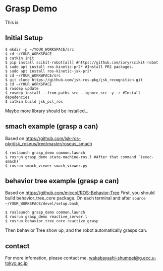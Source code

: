 # Grasp Demo

This is 


## Initial Setup

```
$ mkdir -p ~/YOUR_WORKSPACE/src
$ cd ~/YOUR_WORKSPACE
$ catkin init
$ pip install scikit-robot[all] #https://github.com/iory/scikit-robot
$ sudo apt install ros-kinetic-pr2* #Install PR2 packages.
$ sudo apt install ros-kinetic-jsk-pr2*
$ cd ~/YOUR_WORKWPACE/src
$ git clone https://github.com/jsk-ros-pkg/jsk_recognition.git
$ cd ~/YOUR_WORKSPACE
$ rosdep update
$ rosdep install --from-paths src --ignore-src -y -r #Install depedencies
$ catkin build jsk_pcl_ros
```

Maybe more library should be installed...



## smach example (grasp a can)
Based on https://github.com/jsk-ros-pkg/jsk_roseus/tree/master/roseus_smach
```
$ roslaunch grasp_demo common.launch
$ rosrun grasp_demo state-machine-ros.l #After that command `(exec-smach)`
$ rosrun smach_viewer smach_viewer.py 
```


 
## behavior tree example (grasp a can)
Based on https://github.com/miccol/ROS-Behavior-Tree
First, you should build behavior_tree_core package.
On each terminal and after `source ~/YOUR_WORKSPACE/devel/setup.bash`,
```
$ roslaunch grasp_demo common.launch
$ rosrun grasp_demo reactive_server.l
$ rosrun behavior_tree_core reactive_grasp 
```

Then behavior Tree show up, and the robot automatically grasps can.





## contact
For more infomation, please contact me.
wakabayashi-shumpei@g.ecc.u-tokyo.ac.jp
